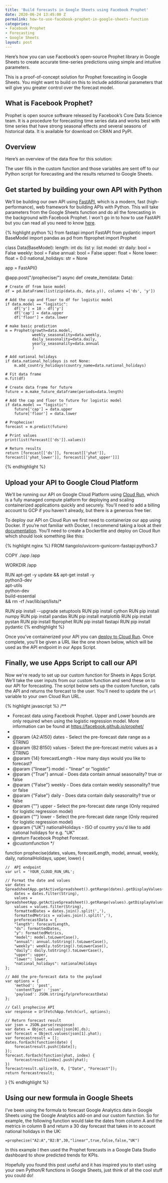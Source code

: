 ```yaml
---
title: 'Build forecasts in Google Sheets using Facebook Prophet'
date: 2020-06-24 13:45:00 Z
permalink: how-to-use-facebook-prophet-in-google-sheets-function
categories:
- Facebook Prophet
- Forecasting
- Google Sheets
layout: post
---
```


Here’s how you can use Facebook’s open-source Prophet library in Google Sheets to create accurate time-series predictions using simple and intuitive parameters.

<amp-img src="/assets/images/sheets-prophet.png" width="1280" height="720" layout="responsive"></amp-img>

This is a proof-of-concept solution for Prophet forecasting in Google Sheets. You might want to build on this to include additional parameters that will give you greater control over the forecast model.

## What is Facebook Prophet?

Prophet is open source software released by Facebook’s Core Data Science team. It is a procedure for forecasting time series data and works best with time series that have strong seasonal effects and several seasons of historical data. It is available for download on CRAN and PyPI.

## Overview

Here’s an overview of the data flow for this solution:

<amp-img src="/assets/images/sheets-prophet-data-flow.png" width="1403" height="693" layout="responsive"></amp-img>

The user fills in the custom function and those variables are sent off to our Python script for forecasting and the results returned to Google Sheets.

## Get started by building your own API with Python

We’ll be building our own API using [FastAPI](https://fastapi.tiangolo.com/), which is a modern, fast (high-performance), web framework for building APIs with Python. This will take parameters from the Google Sheets function and do all the forecasting in the background with Facebook Prophet. I won't go in to how to use FastAPI but you can read all you need to know [here](https://fastapi.tiangolo.com/).

{% highlight python %}
from fastapi import FastAPI
from pydantic import BaseModel
import pandas as pd
from fbprophet import Prophet

class Data(BaseModel):
    length: int
    ds: list
    y: list
    model: str
    daily: bool = False
    weekly: bool = False
    annual: bool = False
    upper: float = None
    lower: float = 0.0
    national_holidays: str = None

app = FastAPI()

@app.post("/prophecise/")
async def create_item(data: Data):

    # Create df from base model
    df = pd.DataFrame(list(zip(data.ds, data.y)), columns =['ds', 'y'])

    # Add the cap and floor to df for logistic model
    if data.model == "logistic":
        df['y'] = 10 - df['y']
        df['cap'] = data.upper
        df['floor'] = data.lower

    # make basic prediction
    m = Prophet(growth=data.model,
                weekly_seasonality=data.weekly,
                daily_seasonality=data.daily,
                yearly_seasonality=data.annual
                )
    
    # Add national holidays
    if data.national_holidays is not None:
        m.add_country_holidays(country_name=data.national_holidays)
    
    # Fit data frame
    m.fit(df)

    # Create data frame for future
    future = m.make_future_dataframe(periods=data.length)

    # Add the cap and floor to future for logistic model
    if data.model == "logistic":
        future['cap'] = data.upper
        future['floor'] = data.lower

    # Prophecise!
    forecast = m.predict(future)

    # Print values
    print(list(forecast[['ds']].values))

    # Return results
    return [forecast[['ds']], forecast[['yhat']], forecast[['yhat_lower']], forecast[['yhat_upper']]]
{% endhighlight %}

## Upload your API to Google Cloud Platform
We’ll be running our API on Google Cloud Platform using [Cloud Run](https://cloud.google.com/run), which is a fully managed compute platform for deploying and scaling containerized applications quickly and securely. You'll need to add a billing account to GCP if you haven't already, but there is a generous free tier.

To deploy our API on Cloud Run we first need to containerize our app using Docker. If you’re not familiar with Docker, I recommend taking a look at their [documentation](https://docs.docker.com/get-started/). You’ll need to create a Dockerfile and deploy on Cloud Run which should look something like this:

{% highlight nginx %}
FROM tiangolo/uvicorn-gunicorn-fastapi:python3.7

COPY ./app /app

WORKDIR /app

RUN apt-get -y update  && apt-get install -y \
  python3-dev \
  apt-utils \
  python-dev \
  build-essential \
&& rm -rf /var/lib/apt/lists/*

RUN pip install --upgrade setuptools
RUN pip install cython
RUN pip install numpy
RUN pip install pandas
RUN pip install matplotlib
RUN pip install pystan
RUN pip install fbprophet
RUN pip install fastapi
RUN pip install pydantic
{% endhighlight %}

Once you’ve containerized your API you can [deploy to Cloud Run](https://cloud.google.com/run/docs/quickstarts/build-and-deploy). Once complete, you’ll be given a URL like the one shown below, which will be used as the API endpoint in our Apps Script.

<amp-img src="/assets/images/cloud-run.png" width="861" height="297" layout="responsive"></amp-img>

## Finally, we use Apps Script to call our API
Now we're ready to set up our custom function for Sheets in Apps Script. We’ll take the user inputs from our custom function and send these on to our API for forecasting. The script below sets up the custom function, calls the API and returns the forecast to the user. You'll need to update the `url` variable to your own Cloud Run URL.

{% highlight javascript %}
/**
 * Forecast data using Facebook Prophet. Upper and Lower bounds are only required when using the logistic regression model. More information can be found at https://facebook.github.io/prophet/
 *
 * @param {A2:A150} dates - Select the pre-forecast date range as a STRING
 * @param {B2:B150} values - Select the pre-forecast metric values as a STRING
 * @param {14} forecastLength - How many days would you like to forecast?
 * @param {"linear"} model - "linear" or "logistic"
 * @param {"True"} annual - Does data contain annual seasonality? true or false
 * @param {"False"} weekly - Does data contain weekly seasonality? true or false
 * @param {"False"} daily - Does data contain daily seasonality? true or false
 * @param {""} upper - Select the pre-forecast date range (Only required for logistic regression model)
 * @param {""} lower - Select the pre-forecast date range (Only required for logistic regression model)
 * @param {"UK"} nationalHolidays - ISO of country you'd like to add national holidays for e.g. "UK" 
 * @return Facebook Prophet Forecast.
 * @customfunction
 */

function prophecise(dates, values, forecastLength, model, annual, weekly, daily, nationalHolidays, upper, lower) {
  
	//  API endpoint
	var url = 'YOUR_CLOUD_RUN_URL';
  
	// Format the date and values  
	var dates = SpreadsheetApp.getActiveSpreadsheet().getRange(dates).getDisplayValues().join().split(','),
        dates = dates.filter(String),
        values = SpreadsheetApp.getActiveSpreadsheet().getRange(values).getDisplayValues().join().split(','),
        values = values.filter(String),
        formattedDates = dates.join().split(','),
        formattedMetrics = values.join().split(','),
        preforecastData = {
		"length": forecastLength,
		"ds": formattedDates,
		"y": formattedMetrics,
		"model": model.toLowerCase(),
		"annual": annual.toString().toLowerCase(),
		"weekly": weekly.toString().toLowerCase(),
		"daily": daily.toString().toLowerCase(),
		"upper": upper,
		"lower": lower,
		"national_holidays": nationalHolidays
	};
  
	// Add the pre-forecast data to the payload
	var options = {
		'method': 'post',
		'contentType': 'json',
		'payload': JSON.stringify(preforecastData)
	};
  
	// Call prophecise API
	var response = UrlFetchApp.fetch(url, options);
  
	// Return forecast result
	var json = JSON.parse(response)
	var dates = Object.values(json[0].ds);
	var forecast = Object.values(json[1].yhat);
	var forecastresult = [];
	dates.forEach(function(date) {
		forecastresult.push([date]);
	});
	forecast.forEach(function(yhat, index) {
		forecastresult[index].push(yhat);
	})
	forecastresult.splice(0, 0, ["Date", "Forecast"]);
	return forecastresult;
  
}
{% endhighlight %}

## Using our new formula in Google Sheets
I’ve been using the formula to forecast Google Analytics data in Google Sheets using the Google Analytics add-on and our custom function. So for example, the following function would take the dates from column A and the metrics in column B and return a 30 day forecast that takes in to account national holidays in the UK:

`=prophecise("A2:A","B2:B",30,"linear",true,false,false,"UK")`

In this example I then used the Prophet forecasts in a Google Data Studio dashboard to show predicted trends for KPIs.

Hopefully you found this post useful and it has inspired you to start using your own Python/R functions in Google Sheets, just think of all the cool stuff you could do!